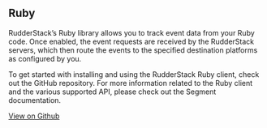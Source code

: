 ## Ruby

RudderStack’s Ruby library allows you to track event data from your Ruby code. Once enabled, the event requests are received by the RudderStack servers, which then route the events to the specified destination platforms as configured by you.

To get started with installing and using the RudderStack Ruby client, check out the GitHub repository. For more information related to the Ruby client and the various supported API, please check out the Segment documentation.

[View on Github][]

[//]: # "These are reference links used in the body of this note and get stripped out when the markdown processor does its job. There is no need to format nicely because it shouldn't be seen. Thanks SO - http://stackoverflow.com/questions/4823468/store-comments-in-markdown-syntax"
[view on github]: https://github.com/rudderlabs/rudder-sdk-ruby
